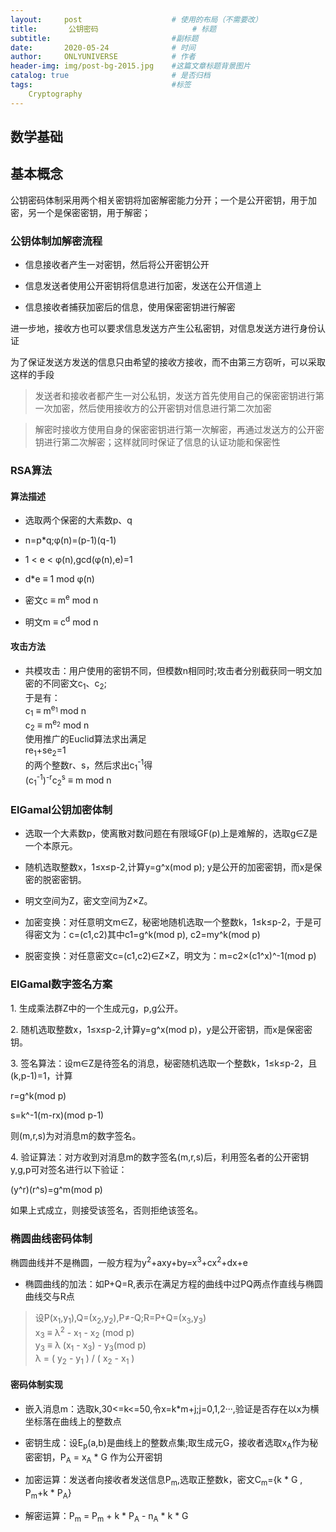 ```yaml
---
layout:     post                    # 使用的布局（不需要改）
title:       公钥密码                     # 标题 
subtitle:                           #副标题
date:       2020-05-24              # 时间
author:     ONLYUNIVERSE            # 作者
header-img: img/post-bg-2015.jpg    #这篇文章标题背景图片
catalog: true                       # 是否归档
tags:                               #标签
    Cryptography
---
```


## 数学基础

## 基本概念

公钥密码体制采用两个相关密钥将加密解密能力分开；一个是公开密钥，用于加密，另一个是保密密钥，用于解密；

### 公钥体制加解密流程

- 信息接收者产生一对密钥，然后将公开密钥公开

- 信息发送者使用公开密钥将信息进行加密，发送在公开信道上

- 信息接收者捕获加密后的信息，使用保密密钥进行解密

进一步地，接收方也可以要求信息发送方产生公私密钥，对信息发送方进行身份认证

为了保证发送方发送的信息只由希望的接收方接收，而不由第三方窃听，可以采取这样的手段

>发送者和接收者都产生一对公私钥，发送方首先使用自己的保密密钥进行第一次加密，然后使用接收方的公开密钥对信息进行第二次加密  

>解密时接收方使用自身的保密密钥进行第一次解密，再通过发送方的公开密钥进行第二次解密；这样就同时保证了信息的认证功能和保密性

### RSA算法

#### 算法描述

- 选取两个保密的大素数p、q

- n=p*q;φ(n)=(p-1)(q-1)

- 1 < e < φ(n),gcd(φ(n),e)=1

- d*e ≡ 1 mod φ(n)

- 密文c ≡ m<sup>e</sup> mod n

- 明文m ≡ c<sup>d</sup> mod n

#### 攻击方法

- 共模攻击：用户使用的密钥不同，但模数n相同时;攻击者分别截获同一明文加密的不同密文c<sub>1</sub>、c<sub>2</sub>;  
    于是有：  
    c<sub>1</sub> ≡ m<sup>e<sub>1</sub></sup> mod n  
    c<sub>2</sub> ≡ m<sup>e<sub>2</sub></sup> mod n  
    使用推广的Euclid算法求出满足  
    re<sub>1</sub>+se<sub>2</sub>=1  
    的两个整数r、s，然后求出c<sub>1</sub><sup>-1</sup>得  
    (c<sub>1</sub><sup>-1</sup>)<sup>-r</sup>c<sub>2</sub><sup>s</sup> ≡ m mod n

### ElGamal公钥加密体制

- 选取一个大素数p，使离散对数问题在有限域GF(p)上是难解的，选取g∈Z是一个本原元。

- 随机选取整数x，1≤x≤p-2,计算y=g^x(mod p); y是公开的加密密钥，而x是保密的脱密密钥。

- 明文空间为Z，密文空间为Z×Z。

- 加密变换：对任意明文m∈Z，秘密地随机选取一个整数k，1≤k≤p-2，于是可得密文为：c=(c1,c2)其中c1=g^k(mod p), c2=my^k(mod p)

- 脱密变换：对任意密文c=(c1,c2)∈Z×Z，明文为：m=c2×(c1^x)^-1(mod p)

### ElGamal数字签名方案

1. 生成乘法群Z中的一个生成元g，p,g公开。

2. 随机选取整数x，1≤x≤p-2,计算y=g^x(mod p)，y是公开密钥，而x是保密密钥。

3. 签名算法：设m∈Z是待签名的消息，秘密随机选取一个整数k，1≤k≤p-2，且(k,p-1)=1，计算

r=g^k(mod p)

s=k^-1(m-rx)(mod p-1)

则(m,r,s)为对消息m的数字签名。

4. 验证算法：对方收到对消息m的数字签名(m,r,s)后，利用签名者的公开密钥y,g,p可对签名进行以下验证：

(y^r)(r^s)=g^m(mod p)

如果上式成立，则接受该签名，否则拒绝该签名。

### 椭圆曲线密码体制

椭圆曲线并不是椭圆，一般方程为y<sup>2</sup>+axy+by=x<sup>3</sup>+cx<sup>2</sup>+dx+e

- 椭圆曲线的加法：如P+Q=R,表示在满足方程的曲线中过PQ两点作直线与椭圆曲线交与R点

>设P(x<sub>1</sub>,y<sub>1</sub>),Q=(x<sub>2</sub>,y<sub>2</sub>),P≠-Q;R=P+Q=(x<sub>3</sub>,y<sub>3</sub>)  
x<sub>3</sub> ≡ λ<sup>2</sup> - x<sub>1</sub> - x<sub>2</sub> (mod p)  
y<sub>3</sub> ≡ λ (x<sub>1</sub> - x<sub>3</sub>) - y<sub>3</sub>(mod p)  
λ = ( y<sub>2</sub> - y<sub>1</sub> ) / ( x<sub>2</sub> - x<sub>1</sub> ) 

#### 密码体制实现

- 嵌入消息m：选取k,30<=k<=50,令x=k*m+j;j=0,1,2···,验证是否存在以x为横坐标落在曲线上的整数点

- 密钥生成：设E<sub>p</sub>(a,b)是曲线上的整数点集;取生成元G，接收者选取x<sub>A</sub>作为秘密密钥，P<sub>A</sub> = x<sub>A</sub> * G 作为公开密钥

- 加密运算：发送者向接收者发送信息P<sub>m</sub>,选取正整数k，密文C<sub>m</sub>={k * G , P<sub>m</sub>+k * P<sub>A</sub>}

- 解密运算：P<sub>m</sub> = P<sub>m</sub> + k * P<sub>A</sub> - n<sub>A</sub> * k * G
